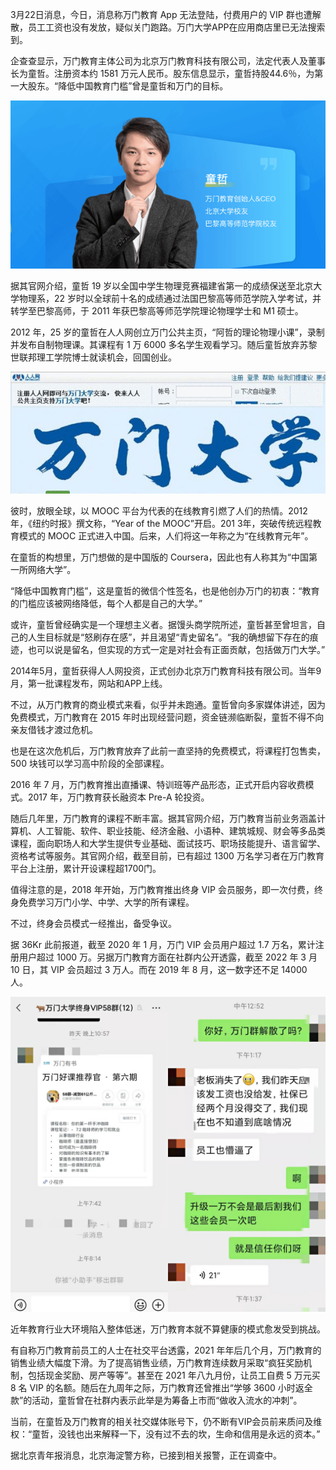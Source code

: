 

3月22日消息，今日，消息称万门教育 App 无法登陆，付费用户的 VIP 群也遭解散，员工工资也没有发放，疑似关门跑路。万门大学APP在应用商店里已无法搜索到。

企查查显示，万门教育主体公司为北京万门教育科技有限公司，法定代表人及董事长为童哲。注册资本约 1581 万元人民币。股东信息显示，童哲持股44.6％，为第一大股东。“降低中国教育门槛”曾是童哲和万门的目标。

![image-20220323101109547](img/%E4%B8%87%E9%97%A8%E6%95%99%E8%82%B2%E6%9A%B4%E9%9B%B7%EF%BC%8C%E4%BA%BA%E4%BA%BA%E7%BD%91%E8%B5%B7%E5%AE%B6%E7%9A%84%E7%AB%A5%E5%93%B2%E7%96%91%E4%BC%BC%E8%B7%91%E8%B7%AF/image-20220323101109547.png)

据其官网介绍，童哲 19 岁以全国中学生物理竞赛福建省第一的成绩保送至北京大学物理系，22 岁时以全球前十名的成绩通过法国巴黎高等师范学院入学考试，并转学至巴黎高师，于 2011 年获巴黎高等师范学院理论物理学士和 M1 硕士。

2012 年，25 岁的童哲在人人网创立万门公共主页，“阿哲的理论物理小课”，录制并发布自制物理课。其课程有 1 万 6000 多名学生观看学习。随后童哲放弃苏黎世联邦理工学院博士就读机会，回国创业。

![image-20220323101145700](img/%E4%B8%87%E9%97%A8%E6%95%99%E8%82%B2%E6%9A%B4%E9%9B%B7%EF%BC%8C%E4%BA%BA%E4%BA%BA%E7%BD%91%E8%B5%B7%E5%AE%B6%E7%9A%84%E7%AB%A5%E5%93%B2%E7%96%91%E4%BC%BC%E8%B7%91%E8%B7%AF/image-20220323101145700.png)

彼时，放眼全球，以 MOOC 平台为代表的在线教育引燃了人们的热情。2012 年，《纽约时报》撰文称，“Year of the MOOC”开启。201 3年，突破传统远程教育模式的 MOOC 正式进入中国。后来，人们将这一年称之为“在线教育元年”。

在童哲的构想里，万门想做的是中国版的 Coursera，因此也有人称其为“中国第一所网络大学”。

“降低中国教育门槛”，这是童哲的微信个性签名，也是他创办万门的初衷：“教育的门槛应该被网络降低，每个人都是自己的大学。”

或许，童哲曾经确实是一个理想主义者。据馒头商学院所述，童哲甚至曾坦言，自己的人生目标就是“怒刷存在感”，并且渴望“青史留名”。“我的确想留下存在的痕迹，也可以说是留名，但实现的方式一定是对社会有正面贡献，包括做万门大学。”

2014年5月，童哲获得人人网投资，正式创办北京万门教育科技有限公司。当年9月，第一批课程发布，网站和APP上线。

不过，从万门教育的商业模式来看，似乎并未跑通。童哲曾向多家媒体讲述，因为免费模式，万门教育在 2015 年时出现经营问题，资金链濒临断裂，童哲不得不向亲友借钱才渡过危机。

也是在这次危机后，万门教育放弃了此前一直坚持的免费模式，将课程打包售卖，500 块钱可以学习高中阶段的全部课程。

2016 年 7 月，万门教育推出直播课、特训班等产品形态，正式开启内容收费模式。2017 年，万门教育获长融资本 Pre-A 轮投资。

随后几年里，万门教育的课程不断丰富。据其官网介绍，万门教育当前业务涵盖计算机、人工智能、软件、职业技能、经济金融、小语种、建筑城规、财会等多品类课程，面向职场人和大学生提供专业基础、面试技巧、职场技能提升、语言留学、资格考试等服务。其官网介绍，截至目前，已有超过 1300 万名学习者在万门教育平台上注册，累计开设课程超1700门。

值得注意的是，2018 年开始，万门教育推出终身 VIP 会员服务，即一次付费，终身免费学习万门小学、中学、大学的所有课程。

不过，终身会员模式一经推出，备受争议。

据 36Kr 此前报道，截至 2020 年 1 月，万门 VIP 会员用户超过 1.7 万名，累计注册用户超过 1000 万。另据万门教育方面在社群内公开透露，截至 2022 年 3 月 10 日，其 VIP 会员超过 3 万人。而在 2019 年 8 月，这一数字还不足 14000 人。

![童哲](img/%E4%B8%87%E9%97%A8%E6%95%99%E8%82%B2%E6%9A%B4%E9%9B%B7%EF%BC%8C%E4%BA%BA%E4%BA%BA%E7%BD%91%E8%B5%B7%E5%AE%B6%E7%9A%84%E7%AB%A5%E5%93%B2%E7%96%91%E4%BC%BC%E8%B7%91%E8%B7%AF/%E7%AB%A5%E5%93%B2.jpeg)

近年教育行业大环境陷入整体低迷，万门教育本就不算健康的模式愈发受到挑战。

有自称万门教育前员工的人士在社交平台透露，2021 年年后几个月，万门教育的销售业绩大幅度下滑。为了提高销售业绩，万门教育连续数月采取“疯狂奖励机制，包括现金奖励、房产等等”。甚至在 2021 年八九月份，让员工自费 5 万元买 8 名 VIP 的名额。随后在九周年之际，万门教育还曾推出“学够 3600 小时返全款”的活动，童哲曾在社群内表示此举是为筹备上市而“做收入流水的冲刺”。

当前，在童哲及万门教育的相关社交媒体账号下，仍不断有VIP会员前来质问及维权：“童哲，没钱也出来解释一下，没有过不去的坎，生命和信用是永远的资本。”

据北京青年报消息，北京海淀警方称，已接到相关报警，正在调查中。